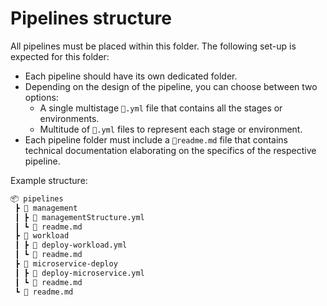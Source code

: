 # Pipelines structure

All pipelines must be placed within this folder. The following set-up is expected for this folder:

- Each pipeline should have its own dedicated folder.
- Depending on the design of the pipeline, you can choose between two options:
  - A single multistage `📜.yml` file that contains all the stages or environments.
  - Multitude of `📜.yml` files to represent each stage or environment.
- Each pipeline folder must include a `📜readme.md` file that contains technical
  documentation elaborating on the specifics of the respective pipeline.

Example structure:

```html
📦 pipelines
 ┣ 📂 management
 ┃ ┣ 📜 managementStructure.yml
 ┃ ┗ 📜 readme.md
 ┣ 📂 workload
 ┃ ┣ 📜 deploy-workload.yml
 ┃ ┗ 📜 readme.md
 ┣ 📂 microservice-deploy
 ┃ ┣ 📜 deploy-microservice.yml
 ┃ ┗ 📜 readme.md
 ┗ 📜 readme.md

```
